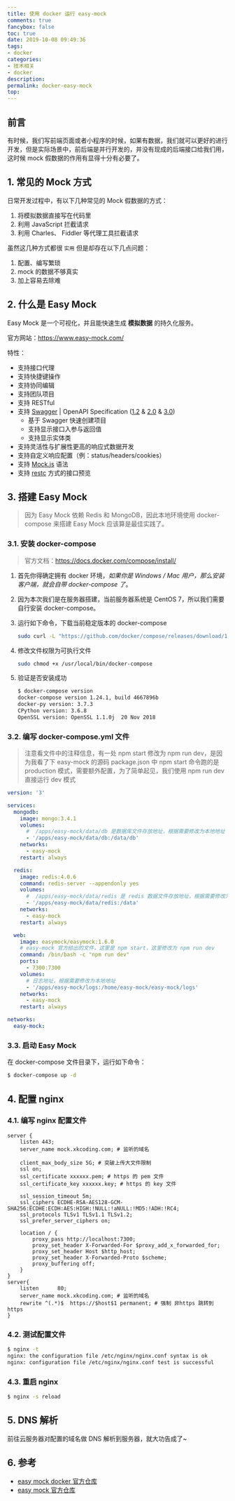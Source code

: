 ```yaml
---
title: 使用 docker 运行 easy-mock
comments: true
fancybox: false
toc: true
date: 2019-10-08 09:49:36
tags:
- docker
categories:
- 技术相关
- docker
description:
permalink: docker-easy-mock
top:
---
```

<h2 id="intro">前言</h2>
有时候，我们写前端页面或者小程序的时候，如果有数据，我们就可以更好的进行开发，但是实际场景中，前后端是并行开发的，并没有现成的后端接口给我们用，这时候 mock 假数据的作用有显得十分有必要了。

<!--more-->

## 1. 常见的 Mock 方式

日常开发过程中，有以下几种常见的 Mock 假数据的方式：

1. 将模拟数据直接写在代码里
2. 利用 JavaScript 拦截请求
3. 利用 Charles、 Fiddler 等代理工具拦截请求

虽然这几种方式都很 `实用` 但是却存在以下几点问题：

1. 配置、编写繁琐
2. mock 的数据不够真实
3. 加上容易去除难

## 2. 什么是 Easy Mock

Easy Mock 是一个可视化，并且能快速生成 **模拟数据** 的持久化服务。 

官方网站：https://www.easy-mock.com/

特性：

- 支持接口代理
- 支持快捷键操作
- 支持协同编辑
- 支持团队项目
- 支持 RESTful
- 支持 [Swagger](https://swagger.io/) | OpenAPI Specification ([1.2](https://github.com/OAI/OpenAPI-Specification/blob/master/versions/1.2.md) & [2.0](https://github.com/OAI/OpenAPI-Specification/blob/master/versions/2.0.md) & [3.0](https://github.com/OAI/OpenAPI-Specification/blob/master/versions/3.0.0.md))
  - 基于 Swagger 快速创建项目
  - 支持显示接口入参与返回值
  - 支持显示实体类
- 支持灵活性与扩展性更高的响应式数据开发
- 支持自定义响应配置（例：status/headers/cookies）
- 支持 [Mock.js](http://mockjs.com/) 语法
- 支持 [restc](https://github.com/ElemeFE/restc) 方式的接口预览

## 3. 搭建 Easy Mock

> 因为 Easy Mock 依赖 Redis 和 MongoDB，因此本地环境使用 docker-compose 来搭建 Easy Mock 应该算是最佳实践了。

### 3.1. 安装 docker-compose

> 官方文档：https://docs.docker.com/compose/install/

1. 首先你得确定拥有 docker 环境，*如果你是 Windows / Mac 用户，那么安装客户端，就会自带 docker-compose 了*。

2. 因为本次我们是在服务器搭建，当前服务器系统是 CentOS 7，所以我们需要自行安装 docker-compose。

3. 运行如下命令，下载当前稳定版本的 docker-compose

   ```bash
   sudo curl -L "https://github.com/docker/compose/releases/download/1.24.1/docker-compose-$(uname -s)-$(uname -m)" -o /usr/local/bin/docker-compose
   ```

4. 修改文件权限为可执行文件

   ```bash
   sudo chmod +x /usr/local/bin/docker-compose
   ```

5. 验证是否安装成功

   ```bash
   $ docker-compose version                                                                             
   docker-compose version 1.24.1, build 4667896b
   docker-py version: 3.7.3
   CPython version: 3.6.8
   OpenSSL version: OpenSSL 1.1.0j  20 Nov 2018
   ```

### 3.2. 编写 docker-compose.yml 文件

> 注意看文件中的注释信息，有一处 npm start 修改为 npm run dev，是因为我看了下 easy-mock 的源码 package.json 中 npm start 命令跑的是 production 模式，需要额外配置，为了简单起见，我们使用 npm run dev 直接运行 dev 模式

```yaml
version: '3'

services:
  mongodb:
    image: mongo:3.4.1
    volumes:
      #  /apps/easy-mock/data/db 是数据库文件存放地址，根据需要修改为本地地址
      - '/apps/easy-mock/data/db:/data/db'
    networks:
      - easy-mock
    restart: always

  redis:
    image: redis:4.0.6
    command: redis-server --appendonly yes
    volumes:
      #  /apps/easy-mock/data/redis 是 redis 数据文件存放地址，根据需要修改为本地地址
      - '/apps/easy-mock/data/redis:/data'
    networks:
      - easy-mock
    restart: always

  web:
    image: easymock/easymock:1.6.0
    # easy-mock 官方给出的文件，这里是 npm start，这里修改为 npm run dev
    command: /bin/bash -c "npm run dev"
    ports:
      - 7300:7300
    volumes:
      # 日志地址，根据需要修改为本地地址
      - '/apps/easy-mock/logs:/home/easy-mock/easy-mock/logs'
    networks:
      - easy-mock
    restart: always

networks:
  easy-mock:
```

### 3.3. 启动 Easy Mock

在 docker-compose 文件目录下，运行如下命令：

```bash
$ docker-compose up -d
```

## 4. 配置 nginx

### 4.1. 编写 nginx 配置文件

```nginx
server {
    listen 443;
    server_name mock.xkcoding.com; # 监听的域名
    
    client_max_body_size 5G; # 突破上传大文件限制
    ssl on;
    ssl_certificate xxxxxx.pem; # https 的 pem 文件
    ssl_certificate_key xxxxxx.key; # https 的 key 文件

    ssl_session_timeout 5m;
    ssl_ciphers ECDHE-RSA-AES128-GCM-SHA256:ECDHE:ECDH:AES:HIGH:!NULL:!aNULL:!MD5:!ADH:!RC4;
    ssl_protocols TLSv1 TLSv1.1 TLSv1.2;
    ssl_prefer_server_ciphers on;

    location / {
        proxy_pass http://localhost:7300;
        proxy_set_header X-Forwarded-For $proxy_add_x_forwarded_for;
        proxy_set_header Host $http_host;
        proxy_set_header X-Forwarded-Proto $scheme;
        proxy_buffering off;
    }
}
server{
    listen      80;
    server_name mock.xkcoding.com; # 监听的域名
    rewrite ^(.*)$  https://$host$1 permanent; # 强制 非https 跳转到 https
}
```

### 4.2. 测试配置文件

```bash
$ nginx -t
nginx: the configuration file /etc/nginx/nginx.conf syntax is ok
nginx: configuration file /etc/nginx/nginx.conf test is successful
```

### 4.3. 重启 nginx

```bash
$ nginx -s reload
```

## 5. DNS 解析

前往云服务器对配置的域名做 DNS 解析到服务器，就大功告成了~

## 6. 参考

- [easy mock docker 官方仓库](https://github.com/easy-mock/easy-mock-docker)
- [easy mock 官方仓库](https://github.com/easy-mock/easy-mock)